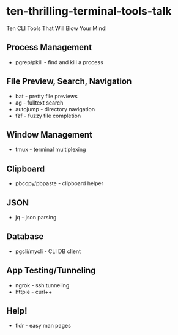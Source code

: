 ten-thrilling-terminal-tools-talk
=================================

Ten CLI Tools That Will Blow Your Mind!


Process Management
------------------

* pgrep/pkill    - find and kill a process

File Preview, Search, Navigation
--------------------------------

* bat            - pretty file previews
* ag             - fulltext search
* autojump       - directory navigation
* fzf            - fuzzy file completion

Window Management
-----------------
* tmux           - terminal multiplexing

Clipboard
---------
* pbcopy/pbpaste - clipboard helper

JSON
----

* jq             - json parsing

Database
--------

* pgcli/mycli    - CLI DB client

App Testing/Tunneling
---------------------

* ngrok          - ssh tunneling
* httpie         - curl++

Help!
-----

* tldr           - easy man pages
